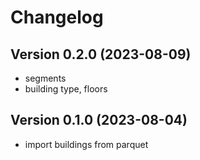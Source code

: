 # Changelog

## Version 0.2.0 (2023-08-09)
- segments
- building type, floors

## Version 0.1.0 (2023-08-04)

- import buildings from parquet